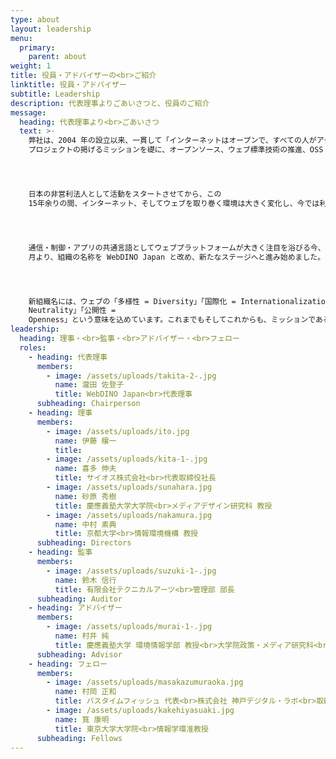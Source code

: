 ```yaml
---
type: about
layout: leadership
menu:
  primary:
    parent: about
weight: 1
title: 役員・アドバイザーの<br>ご紹介
linktitle: 役員・アドバイザー
subtitle: Leadership
description: 代表理事よりごあいさつと、役員のご紹介
message:
  heading: 代表理事より<br>ごあいさつ
  text: >-
    弊社は、2004 年の設立以来、一貫して「インターネットはオープンで、すべての人がアクセス可能な公共の資産であるべき」という Mozilla
    プロジェクトの掲げるミッションを礎に、オープンソース、ウェブ標準技術の推進、OSS コミュニティ支援に努めてまいりました。




    日本の非営利法人として活動をスタートさせてから、この
    15年余りの間、インターネット、そしてウェブを取り巻く環境は大きく変化し、今では利用者だけでなく、開発者を含む提供者側の意識や知識、常識も多様性を極めています。




    通信・制御・アプリの共通言語としてウェブプラットフォームが大きく注目を浴びる今、新たなフェーズへと進むウェブの未来と共に、2017 年 7
    月より、組織の名称を WebDINO Japan と改め、新たなステージへと進み始めました。




    新組織名には、ウェブの「多様性 = Diversity」「国際化 = Internationalization」「中立性 =
    Neutrality」「公開性 =
    Openness」という意味を込めています。これまでもそしてこれからも、ミッションであるこの想いを大切に、産官学、そしてコミュニティをつなぐハブとして、これまで以上により広い視野でウェブ技術利用やオープンイノベーションの拡大をリードしてまいります。
leadership:
  heading: 理事・<br>監事・<br>アドバイザー・<br>フェロー
  roles:
    - heading: 代表理事
      members:
        - image: /assets/uploads/takita-2-.jpg
          name: 瀧田 佐登子
          title: WebDINO Japan<br>代表理事
      subheading: Chairperson
    - heading: 理事
      members:
        - image: /assets/uploads/ito.jpg
          name: 伊藤 穰一
          title: 　
        - image: /assets/uploads/kita-1-.jpg
          name: 喜多 伸夫
          title: サイオス株式会社<br>代表取締役社長
        - image: /assets/uploads/sunahara.jpg
          name: 砂原 秀樹
          title: 慶應義塾大学大学院<br>メディアデザイン研究科 教授
        - image: /assets/uploads/nakamura.jpg
          name: 中村 素典
          title: 京都大学<br>情報環境機構 教授
      subheading: Directors
    - heading: 監事
      members:
        - image: /assets/uploads/suzuki-1-.jpg
          name: 鈴木 信行
          title: 有限会社テクニカルアーツ<br>管理部 部長
      subheading: Auditor
    - heading: アドバイザー
      members:
        - image: /assets/uploads/murai-1-.jpg
          name: 村井 純
          title: 慶應義塾大学 環境情報学部 教授<br>大学院政策・メディア研究科<br>委員長
      subheading: Advisor
    - heading: フェロー
      members:
        - image: /assets/uploads/masakazumuraoka.jpg
          name: 村岡 正和
          title: バスタイムフィッシュ 代表<br>株式会社 神戸デジタル・ラボ<br>取締役
        - image: /assets/uploads/kakehiyasuaki.jpg
          name: 筧 康明
          title: 東京大学大学院<br>情報学環准教授
      subheading: Fellows
---
```


